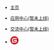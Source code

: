 - [主页](https://www.reciteword.com/ "背Ta单词官方网站")

- [应用中心(暂未上线)](https:/// "应用中心")

- [交流中心(暂未上线)](https:/// "交流中心")

- [<img src="static/images/gitee.svg" style="height: 26px; vertical-align: text-bottom;" />](https://gitee.com/ "背Ta单词 Gitee repo") <!-- [<img src="static/images/github.svg" style="height: 26px; vertical-align: text-bottom;" />](https://gitee.com/ "背Ta单词 GitHub repo") -->

<!--

- [![gitee](static/images/gitee.svg)(暂未上线)](https://gitee.com/ "背Ta单词 Gitee repo")
- [![github](static/images/github.svg)(暂未上线)](https://github.com/ "背Ta单词 GitHub repo")
-->